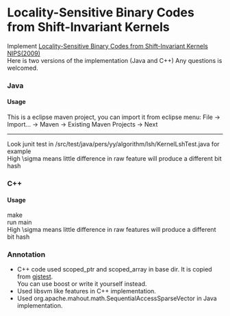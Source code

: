 # Locality-Sensitive Binary Codes from Shift-Invariant Kernels
Implement [Locality-Sensitive Binary Codes from Shift-Invariant Kernels NIPS(2009)](http://www.robots.ox.ac.uk/~vgg/rg/papers/binarycodes.pdf)  
Here is two versions of the implementation (Java and C++)
Any questions is welcomed.

### Java
#### Usage
This is a eclipse maven project, you can import it from eclipse menu:
File -> Import... -> Maven -> Existing Maven Projects -> Next  

----
Look junit test in /src/test/java/pers/yy/algorithm/lsh/KernelLshTest.java for example  
High \sigma means little difference in raw feature will produce a different bit hash

### C++
#### Usage
make  
run main  
High \sigma means little difference in raw features will produce a different bit hash
### Annotation
 - C++ code used scoped_ptr and scoped_array in base dir.
It is copied from [gjstest](https://github.com/google/gjstest/tree/master/base).  
You can use boost or write it yourself instead.
 - Used libsvm like features in C++ implementation.
 - Used org.apache.mahout.math.SequentialAccessSparseVector in Java implementation.

